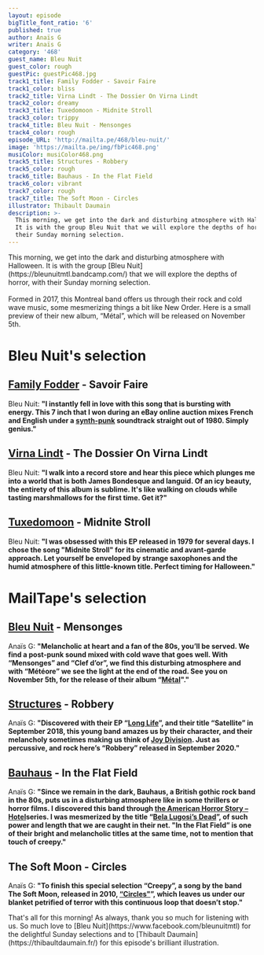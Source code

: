 ```yaml
---
layout: episode
bigTitle_font_ratio: '6'
published: true
author: Anaïs G
writer: Anaïs G
category: '468'
guest_name: Bleu Nuit
guest_color: rough
guestPic: guestPic468.jpg
track1_title: Family Fodder - Savoir Faire
track1_color: bliss
track2_title: Virna Lindt - The Dossier On Virna Lindt
track2_color: dreamy
track3_title: Tuxedomoon - Midnite Stroll
track3_color: trippy
track4_title: Bleu Nuit - Mensonges
track4_color: rough
episode_URL: 'http://mailta.pe/468/bleu-nuit/'
image: 'https://mailta.pe/img/fbPic468.png'
musiColor: musiColor468.png
track5_title: Structures - Robbery
track5_color: rough
track6_title: Bauhaus - In the Flat Field
track6_color: vibrant
track7_color: rough
track7_title: The Soft Moon - Circles
illustrator: Thibault Daumain
description: >-
  This morning, we get into the dark and disturbing atmosphere with Halloween.
  It is with the group Bleu Nuit that we will explore the depths of horror, with
  their Sunday morning selection.
---
```

<p id="introduction">This morning, we get into the dark and disturbing atmosphere with Halloween. It is with the group [Bleu Nuit](https://bleunuitmtl.bandcamp.com/) that we will explore the depths of horror, with their Sunday morning selection.
<br><br>
Formed in 2017, this Montreal band offers us through their rock and cold wave music, some mesmerizing things a bit like New Order. Here is a small preview of their new album, “Métal”, which will be released on November 5th.
<p/>

# Bleu Nuit's selection

## [Family Fodder](http://familyfodder.co.uk/) - Savoir Faire 
Bleu Nuit: **"**I instantly fell in love with this song that is bursting with energy. This 7 inch that I won during an eBay online auction mixes French and English under a [synth-punk](https://fr.wikipedia.org/wiki/Synthpunk) soundtrack straight out of 1980. Simply genius.**"**

## [Virna Lindt](https://fr.wikipedia.org/wiki/Synthpunk) - The Dossier On Virna Lindt 
Bleu Nuit: **"**I walk into a record store and hear this piece which plunges me into a world that is both James Bondesque and languid. Of an icy beauty, the entirety of this album is sublime. It's like walking on clouds while tasting marshmallows for the first time. Get it?**"**

## [Tuxedomoon](http://www.tuxedomoon.co/) - Midnite Stroll
Bleu Nuit: **"**I was obsessed with this EP released in 1979 for several days. I chose the song "Midnite Stroll" for its cinematic and avant-garde approach. Let yourself be enveloped by strange saxophones and the humid atmosphere of this little-known title. Perfect timing for Halloween.**"**


# MailTape's selection

## [Bleu Nuit](https://www.facebook.com/bleunuitmtl) - Mensonges
Anaïs G: **"**Melancholic at heart and a fan of the 80s, you’ll be served. We find a post-punk sound mixed with cold wave that goes well. With “Mensonges” and “Clef d’or”, we find this disturbing atmosphere and with “Météore” we see the light at the end of the road. See you on November 5th, for the release of their album “[Métal](https://bleunuitmtl.bandcamp.com/)".**"**

## [Structures](https://www.facebook.com/structuresgroupe) - Robbery
Anaïs G: **"**Discovered with their EP “[Long Life](https://structuresfr.bandcamp.com/album/long-life)”, and their title “Satellite” in September 2018, this young band amazes us by their character, and their melancholy sometimes making us think of [Joy Division](https://fr.wikipedia.org/wiki/Joy_Division). Just as percussive, and rock here’s “Robbery” released in September 2020.**"**

## [Bauhaus](https://fr.wikipedia.org/wiki/Bauhaus_(groupe)) - In the Flat Field
Anaïs G: **"**Since we remain in the dark, Bauhaus, a British gothic rock band in the 80s, puts us in a disturbing atmosphere like in some thrillers or horror films. I discovered this band through [the American Horror Story – Hotel](https://fr.wikipedia.org/wiki/Saison_5_d'American_Horror_Story)series. I was mesmerized by the title “[Bela Lugosi’s Dead](https://www.youtube.com/watch?v=OKRJfIPiJGY)”, of such power and length that we are caught in their net. "In the Flat Field” is one of their bright and melancholic titles at the same time, not to mention that touch of creepy.**"**

## The Soft Moon - Circles
Anaïs G: **"**To finish this special selection “Creepy”, a song by the band The Soft Moon, released in 2010, [“Circles"](https://thesoftmoon.bandcamp.com/track/circles)”, which leaves us under our blanket petrified of terror with this continuous loop that doesn’t stop.**"**

<p id="outroduction">That's all for this morning! As always, thank you so much for listening with us. So much love to [Bleu Nuit](https://www.facebook.com/bleunuitmtl) for the delightful Sunday selections and to [Thibault Daumain](https://thibaultdaumain.fr/) for this episode's brilliant illustration.</p>
